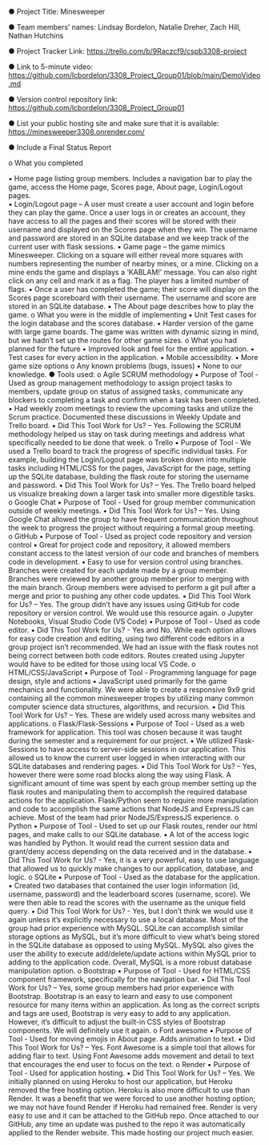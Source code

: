 ● Project Title: Minesweeper

● Team members’ names: Lindsay Bordelon, Natalie Dreher, Zach Hill, Nathan Hutchins

● Project Tracker Link: https://trello.com/b/9Raczcf9/cspb3308-project

● Link to 5-minute video: https://github.com/lcbordelon/3308_Project_Group01/blob/main/DemoVideo.md

● Version control repository link: https://github.com/lcbordelon/3308_Project_Group01

● List your public hosting site and make sure that it is available: https://minesweeper3308.onrender.com/

● Include a Final Status Report

o What you completed

▪ Home page listing group members. Includes a navigation bar to play the game, access the Home page, Scores page, About page, Login/Logout pages.  
▪ Login/Logout page – A user must create a user account and login before they can play the game. Once a user logs in or creates an account, they have access to all the pages and their scores will be stored with their username and displayed on the Scores page when they win. The username and password are stored in an SQLite database and we keep track of the current user with flask sessions.
▪ Game page – the game mimics Minesweeper. Clicking on a square will either reveal more squares with numbers representing the number of nearby mines, or a mine. Clicking on a mine ends the game and displays a ‘KABLAM!’ message. You can also right click on any cell and mark it as a flag. The player has a limited number of flags.
▪ Once a user has completed the game; their score will display on the Scores page scoreboard with their username. The username and score are stored in an SQLite database.
▪ The About page describes how to play the game.
o What you were in the middle of implementing
▪ Unit Test cases for the login database and the scores database.
▪ Harder version of the game with large game boards. The game was written with dynamic sizing in mind, but we hadn’t set up the routes for other game sizes.
o What you had planned for the future
▪ Improved look and feel for the entire application.
▪ Test cases for every action in the application.
▪ Mobile accessibility.
▪ More game size options
o Any known problems (bugs, issues)
▪ None to our knowledge.
● Tools used:
o Agile SCRUM methodology
▪ Purpose of Tool - Used as group management methodology to assign project tasks to members, update group on status of assigned tasks, communicate any blockers to completing a task and confirm when a task has been completed.
▪ Had weekly zoom meetings to review the upcoming tasks and utilize the Scrum practice. Documented these discussions in Weekly Update and Trello board.
▪ Did This Tool Work for Us? – Yes. Following the SCRUM methodology helped us stay on task during meetings and address what specifically needed to be done that week.
o Trello
▪ Purpose of Tool - We used a Trello board to track the progress of specific individual tasks. For example, building the Login/Logout page was broken down into multiple tasks including HTML/CSS for the pages, JavaScript for the page, setting up the SQLite database, building the flask route for storing the username and password.
▪ Did This Tool Work for Us? – Yes. The Trello board helped us visualize breaking down a larger task into smaller more digestible tasks.
o Google Chat
▪ Purpose of Tool - Used for group member communication outside of weekly meetings.
▪ Did This Tool Work for Us? – Yes. Using Google Chat allowed the group to have frequent communication throughout the week to progress the project without requiring a formal group meeting.
o GitHub
▪ Purpose of Tool - Used as project code repository and version control
▪ Great for project code and repository, it allowed members constant access to the latest version of our code and branches of members code in development.
▪ Easy to use for version control using branches. Branches were created for each update made by a group member. Branches were reviewed by another group member prior to merging with the main branch. Group members were advised to perform a git pull after a merge and prior to pushing any other code updates.
▪ Did This Tool Work for Us? – Yes. The group didn’t have any issues using GitHub for code repository or version control. We would use this resource again.
o Jupyter Notebooks, Visual Studio Code (VS Code)
▪ Purpose of Tool - Used as code editor.
▪ Did This Tool Work for Us? - Yes and No. While each option allows for easy code creation and editing, using two different code editors in a group project isn’t recommended. We had an issue with the flask routes not being correct between both code editors. Routes created using Jupyter would have to be edited for those using local VS Code.
o HTML/CSS/JavaScript
▪ Purpose of Tool - Programming language for page design, style and actions
▪ JavaScript used primarily for the game mechanics and functionality. We were able to create a responsive 9x9 grid containing all the common minesweeper tropes by utilizing many common computer science data structures, algorithms, and recursion.
▪ Did This Tool Work for Us? – Yes. These are widely used across many websites and applications.
o Flask/Flask-Sessions
▪ Purpose of Tool - Used as a web framework for application. This tool was chosen because it was taught during the semester and a requirement for our project.
▪ We utilized Flask-Sessions to have access to server-side sessions in our application. This allowed us to know the current user logged in when interacting with our SQLite databases and rendering pages.
▪ Did This Tool Work for Us? – Yes, however there were some road blocks along the way using Flask. A significant amount of time was spent by each group member setting up the flask routes and manipulating them to accomplish the required database actions for the application. Flask/Python seem to require more manipulation and code to accomplish the same actions that NodeJS and ExpressJS can achieve. Most of the team had prior NodeJS/ExpressJS experience.
o Python
▪ Purpose of Tool - Used to set up our Flask routes, render our html pages, and make calls to our SQLite database.
▪ A lot of the access logic was handled by Python. It would read the current session data and grant/deny access depending on the data received and in the database.
▪ Did This Tool Work for Us? - Yes, it is a very powerful, easy to use language that allowed us to quickly make changes to our application, database, and logic.
o SQLite
▪ Purpose of Tool - Used as the database for the application.
▪ Created two databases that contained the user login information (id, username, password) and the leaderboard scores (username, score). We were then able to read the scores with the username as the unique field query.
▪ Did This Tool Work for Us? - Yes, but I don’t think we would use it again unless it’s explicitly necessary to use a local database. Most of the group had prior experience with MySQL. SQLite can accomplish similar storage options as MySQL, but it’s more difficult to view what’s being stored in the SQLite database as opposed to using MySQL. MySQL also gives the user the ability to execute add/delete/update actions within MySQL prior to adding to the application code. Overall, MySQL is a more robust database manipulation option.
o Bootstrap
▪ Purpose of Tool - Used for HTML/CSS component framework, specifically for the navigation bar.
▪ Did This Tool Work for Us? – Yes, some group members had prior experience with Bootstrap. Bootstrap is an easy to learn and easy to use component resource for many items within an application. As long as the correct scripts and tags are used, Bootstrap is very easy to add to any application. However, it’s difficult to adjust the built-in CSS styles of Bootstrap components. We will definitely use it again.
o Font awesome
▪ Purpose of Tool - Used for moving emojis in About page. Adds animation to text.
▪ Did This Tool Work for Us? – Yes. Font Awesome is a simple tool that allows for adding flair to text. Using Font Awesome adds movement and detail to text that encourages the end user to focus on the text.
o Render
▪ Purpose of Tool - Used for application hosting.
▪ Did This Tool Work for Us? – Yes. We initially planned on using Heroku to host our application, but Heroku removed the free hosting option. Heroku is also more difficult to use than Render. It was a benefit that we were forced to use another hosting option; we may not have found Render if Heroku had remained free. Render is very easy to use and it can be attached to the GitHub repo. Once attached to our GitHub, any time an update was pushed to the repo it was automatically applied to the Render website. This made hosting our project much easier.
